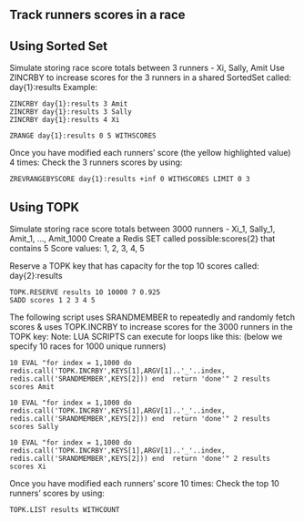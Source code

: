 ## Track runners scores in a race

## Using Sorted Set
Simulate storing race score totals between 3 runners - Xi, Sally, Amit
Use ZINCRBY to increase scores for the 3 runners in a shared SortedSet called: day{1}:results
Example: 
```redis Try it out:
ZINCRBY day{1}:results 3 Amit
ZINCRBY day{1}:results 3 Sally
ZINCRBY day{1}:results 4 Xi

ZRANGE day{1}:results 0 5 WITHSCORES
```

Once you have modified each runners’ score (the yellow highlighted value) 4 times:
Check the 3 runners scores by using:
```redis Try it out: 
ZREVRANGEBYSCORE day{1}:results +inf 0 WITHSCORES LIMIT 0 3
```

## Using TOPK

Simulate storing race score totals between 3000 runners - Xi_1, Sally_1, Amit_1, …, Amit_1000
Create a Redis  SET called possible:scores{2} that contains 5 Score values:  1, 2, 3, 4, 5  

Reserve a TOPK key that has capacity for the top 10 scores called: day{2}:results

```redis Try it out: 
TOPK.RESERVE results 10 10000 7 0.925
SADD scores 1 2 3 4 5
```

The following script uses SRANDMEMBER to repeatedly and randomly fetch scores & uses TOPK.INCRBY to increase scores for the 3000 runners in the TOPK key: 
Note: LUA SCRIPTS can execute for loops like this: (below we specify 10 races for 1000 unique runners)

```redis Try it out: 
10 EVAL "for index = 1,1000 do redis.call('TOPK.INCRBY',KEYS[1],ARGV[1]..'_'..index, redis.call('SRANDMEMBER',KEYS[2])) end  return 'done'" 2 results scores Amit

10 EVAL "for index = 1,1000 do redis.call('TOPK.INCRBY',KEYS[1],ARGV[1]..'_'..index, redis.call('SRANDMEMBER',KEYS[2])) end  return 'done'" 2 results scores Sally

10 EVAL "for index = 1,1000 do redis.call('TOPK.INCRBY',KEYS[1],ARGV[1]..'_'..index, redis.call('SRANDMEMBER',KEYS[2])) end  return 'done'" 2 results scores Xi
```

Once you have modified each runners’ score 10 times:
Check the top 10 runners’ scores by using:

```redis Try it out: 
TOPK.LIST results WITHCOUNT
```